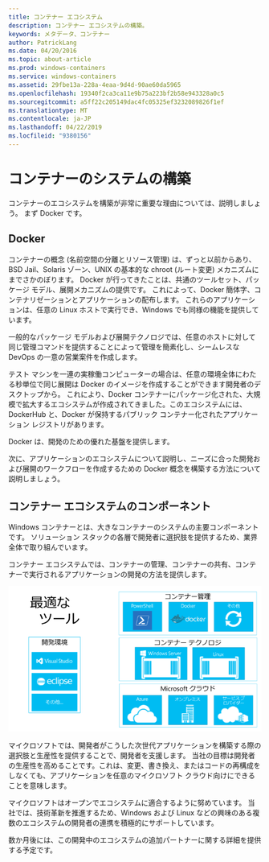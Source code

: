 ```yaml
---
title: コンテナー エコシステム
description: コンテナー エコシステムの構築。
keywords: メタデータ、コンテナー
author: PatrickLang
ms.date: 04/20/2016
ms.topic: about-article
ms.prod: windows-containers
ms.service: windows-containers
ms.assetid: 29fbe13a-228a-4eaa-9d4d-90ae60da5965
ms.openlocfilehash: 19340f2ca3ca11e9b75a223bf2b58e943328a0c5
ms.sourcegitcommit: a5ff22c205149dac4fc05325ef3232089826f1ef
ms.translationtype: MT
ms.contentlocale: ja-JP
ms.lasthandoff: 04/22/2019
ms.locfileid: "9380156"
---
```

# <a name="building-a-container-ecosystem"></a>コンテナーのシステムの構築

コンテナーのエコシステムを構築が非常に重要な理由については、説明しましょう。 まず Docker です。

## <a name="docker"></a>Docker

コンテナーの概念 (名前空間の分離とリソース管理) は、ずっと以前からあり、BSD Jail、Solaris ゾーン、UNIX の基本的な chroot (ルート変更) メカニズムにまでさかのぼります。   Docker が行ってきたことは、共通のツールセット、パッケージ モデル、展開メカニズムの提供です。  これによって、Docker 簡体字、コンテナリゼーションとアプリケーションの配布します。  これらのアプリケーションは、任意の Linux ホストで実行でき、Windows でも同様の機能を提供しています。

一般的なパッケージ モデルおよび展開テクノロジでは、任意のホストに対して同じ管理コマンドを提供することによって管理を簡素化し、シームレスな DevOps の一意の営業案件を作成します。

テスト マシンを一連の実稼働コンピューターの場合は、任意の環境全体にわたる秒単位で同じ展開は Docker のイメージを作成することができます開発者のデスクトップから。 これにより、Docker コンテナーにパッケージ化された、大規模で拡大するエコシステムが作成されてきました。このエコシステムには、DockerHub と、Docker が保持するパブリック コンテナー化されたアプリケーション レジストリがあります。

Docker は、開発のための優れた基盤を提供します。

次に、アプリケーションのエコシステムについて説明し、ニーズに合った開発および展開のワークフローを作成するための Docker 概念を構築する方法について説明しましょう。

## <a name="components-in-a-container-ecosystem"></a>コンテナー エコシステムのコンポーネント

Windows コンテナーとは、大きなコンテナーのシステムの主要コンポーネントです。 ソリューション スタックの各層で開発者に選択肢を提供するため、業界全体で取り組んでいます。

コンテナー エコシステムでは、コンテナーの管理、コンテナーの共有、コンテナーで実行されるアプリケーションの開発の方法を提供します。

![](media/containerEcosystem.png)

マイクロソフトでは、開発者がこうした次世代アプリケーションを構築する際の選択肢と生産性を提供することで、開発者を支援します。  当社の目標は開発者の生産性を高めることです。これは、変更、書き換え、またはコードの再構成をしなくても、アプリケーションを任意のマイクロソフト クラウド向けにできることを意味します。

マイクロソフトはオープンでエコシステムに適合するように努めています。  当社では、技術革新を推進するため、Windows および Linux などの興味のある複数のエコシステムの開発者の連携を積極的にサポートしています。

数か月後には、この開発中のエコシステムの追加パートナーに関する詳細を提供する予定です。
